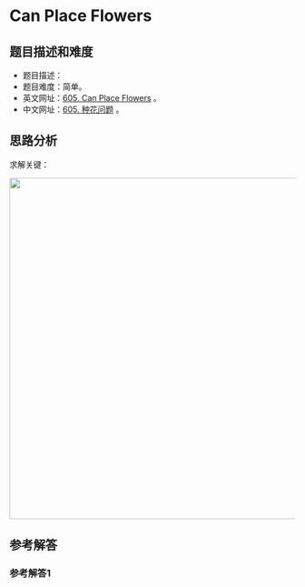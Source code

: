 # Can Place Flowers

## 题目描述和难度
+ 题目描述：
+ 题目难度：简单。
+ 英文网址：[605. Can Place Flowers](https://leetcode.com/problems/can-place-flowers/description/)  。
+ 中文网址：[605. 种花问题](https://leetcode-cn.com/problems/can-place-flowers/description/)  。
## 思路分析
求解关键：

<img src="https://liweiwei1419.github.io/images/leetcode-solution/" width="600">

## 参考解答
### 参考解答1

```java

```
